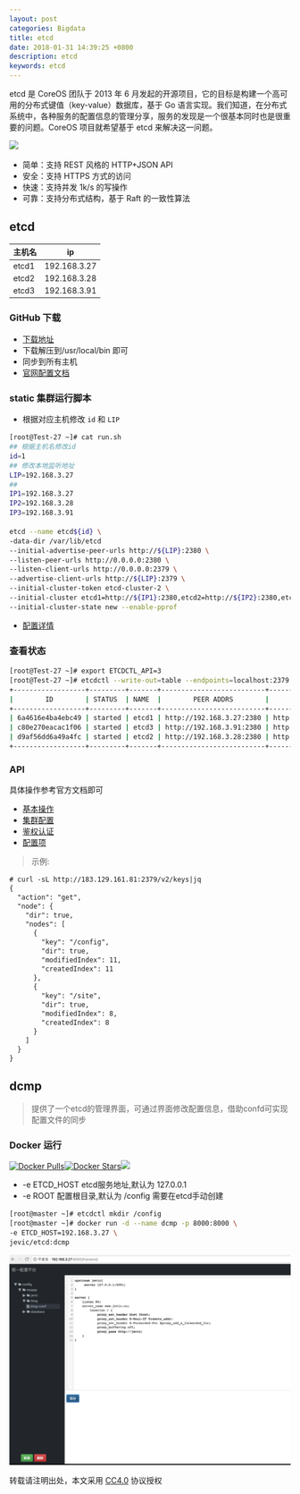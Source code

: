 ```yaml
---
layout: post
categories: Bigdata
title: etcd
date: 2018-01-31 14:39:25 +0800
description: etcd
keywords: etcd
---
```


etcd 是 CoreOS 团队于 2013 年 6 月发起的开源项目，它的目标是构建一个高可用的分布式键值（key-value）数据库，基于 Go 语言实现。我们知道，在分布式系统中，各种服务的配置信息的管理分享，服务的发现是一个很基本同时也是很重要的问题。CoreOS 项目就希望基于 etcd 来解决这一问题。

![](http://udn.yyuap.com/doc/docker_practice/_images/etcd_logo.png)

- 简单：支持 REST 风格的 HTTP+JSON API
- 安全：支持 HTTPS 方式的访问
- 快速：支持并发 1k/s 的写操作
- 可靠：支持分布式结构，基于 Raft 的一致性算法

## etcd

| 主机名 | ip |
| --- | --- |
| etcd1 | 192.168.3.27 |
| etcd2 | 192.168.3.28 |
| etcd3 | 192.168.3.91 |

### GitHub 下载
- [下载地址](https://github.com/coreos/etcd/releases)
- 下载解压到/usr/local/bin 即可
- 同步到所有主机
- [官网配置文档](https://coreos.com/etcd/docs/latest/op-guide/clustering.html)

### static 集群运行脚本
- 根据对应主机修改 `id` 和 `LIP`


``` sh
[root@Test-27 ~]# cat run.sh
## 根据主机名修改id
id=1  
## 修改本地监听地址
LIP=192.168.3.27
##
IP1=192.168.3.27
IP2=192.168.3.28
IP3=192.168.3.91

etcd --name etcd${id} \
-data-dir /var/lib/etcd
--initial-advertise-peer-urls http://${LIP}:2380 \
--listen-peer-urls http://0.0.0.0:2380 \
--listen-client-urls http://0.0.0.0:2379 \
--advertise-client-urls http://${LIP}:2379 \
--initial-cluster-token etcd-cluster-2 \
--initial-cluster etcd1=http://${IP1}:2380,etcd2=http://${IP2}:2380,etcd3=http://${IP3}:2380 \
--initial-cluster-state new --enable-pprof

```
- [配置详情](https://coreos.com/etcd/docs/latest/op-guide/configuration.html)


### 查看状态

``` sh
[root@Test-27 ~]# export ETCDCTL_API=3
[root@Test-27 ~]# etcdctl --write-out=table --endpoints=localhost:2379 member list
+------------------+---------+-------+--------------------------+--------------------------+
|        ID        | STATUS  | NAME  |        PEER ADDRS        |       CLIENT ADDRS       |
+------------------+---------+-------+--------------------------+--------------------------+
| 6a4616e4ba4ebc49 | started | etcd1 | http://192.168.3.27:2380 | http://192.168.3.27:2379 |
| c80e270eacac1f06 | started | etcd3 | http://192.168.3.91:2380 | http://192.168.3.91:2379 |
| d9af56dd6a49a4fc | started | etcd2 | http://192.168.3.28:2380 | http://192.168.3.28:2379 |
+------------------+---------+-------+--------------------------+--------------------------+
```

### API
具体操作参考官方文档即可

- [基本操作](https://github.com/coreos/etcd/blob/6acb3d67fbe131b3b2d5d010e00ec80182be4628/Documentation/v2/api.md)
- [集群配置](https://github.com/coreos/etcd/blob/6acb3d67fbe131b3b2d5d010e00ec80182be4628/Documentation/v2/members_api.md)
- [鉴权认证](https://github.com/coreos/etcd/blob/6acb3d67fbe131b3b2d5d010e00ec80182be4628/Documentation/v2/auth_api.md)
- [配置项](https://github.com/etcd-io/etcd/blob/master/Documentation/op-guide/configuration.md)

>示例:

```
# curl -sL http://183.129.161.81:2379/v2/keys|jq
{
  "action": "get",
  "node": {
    "dir": true,
    "nodes": [
      {
        "key": "/config",
        "dir": true,
        "modifiedIndex": 11,
        "createdIndex": 11
      },
      {
        "key": "/site",
        "dir": true,
        "modifiedIndex": 8,
        "createdIndex": 8
      }
    ]
  }
}
```

## dcmp
>提供了一个etcd的管理界面，可通过界面修改配置信息，借助confd可实现配置文件的同步

### Docker 运行
[![Docker Pulls](https://img.shields.io/docker/pulls/jevic/etcd.svg)](https://hub.docker.com/r/jevic/etcd)[![Docker Stars](https://img.shields.io/docker/stars/jevic/etcd.svg)](https://hub.docker.com/r/jevic/etcd)[![](https://images.microbadger.com/badges/image/jevic/etcd.svg)](https://microbadger.com/images/jevic/etcd "Get your own image badge on microbadger.com")

- -e ETCD_HOST etcd服务地址,默认为 127.0.0.1
- -e ROOT  配置根目录,默认为 /config 需要在etcd手动创建


``` sh
[root@master ~]# etcdctl mkdir /config
[root@master ~]# docker run -d --name dcmp -p 8000:8000 \
-e ETCD_HOST=192.168.3.27 \
jevic/etcd:dcmp
```

![](https://raw.githubusercontent.com/jevic/images/master/docker/etcd-dcmp.png)



转载请注明出处，本文采用 [CC4.0](http://creativecommons.org/licenses/by-nc-nd/4.0/) 协议授权


